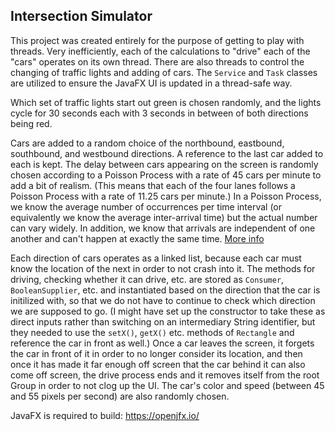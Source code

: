 ## Intersection Simulator

This project was created entirely for the purpose of getting to play with threads. Very inefficiently, each of the calculations to "drive" each of the "cars" operates on its own thread. There are also threads to control the changing of traffic lights and adding of cars. The `Service` and `Task` classes are utilized to ensure the JavaFX UI is updated in a thread-safe way.

Which set of traffic lights start out green is chosen randomly, and the lights cycle for 30 seconds each with 3 seconds in between of both directions being red.

Cars are added to a random choice of the northbound, eastbound, southbound, and westbound directions. A reference to the last car added to each is kept. The delay between cars appearing on the screen is randomly chosen according to a Poisson Process with a rate of 45 cars per minute to add a bit of realism. (This means that each of the four lanes follows a Poisson Process with a rate of 11.25 cars per minute.) In a Poisson Process, we know the average number of occurrences per time interval (or equivalently we know the average inter-arrival time) but the actual number can vary widely. In addition, we know that arrivals are independent of one another and can't happen at exactly the same time. [More info](https://towardsdatascience.com/the-poisson-distribution-and-poisson-process-explained-4e2cb17d459#:~:text=A%20Poisson%20Process%20is%20a,time%20between%20events%20is%20memoryless)

Each direction of cars operates as a linked list, because each car must know the location of the next in order to not crash into it. The methods for driving, checking whether it can drive, etc. are stored as `Consumer`, `BooleanSupplier`, etc. and instantiated based on the direction that the car is initilized with, so that we do not have to continue to check which direction we are supposed to go. (I might have set up the constructor to take these as direct inputs rather than switching on an intermediary String identifier, but they needed to use the `setX()`, `getX()` etc. methods of `Rectangle` and reference the car in front as well.) Once a car leaves the screen, it forgets the car in front of it in order to no longer consider its location, and then once it has made it far enough off screen that the car behind it can also come off screen, the drive process ends and it removes itself from the root Group in order to not clog up the UI. The car's color and speed (between 45 and 55 pixels per second) are also randomly chosen.

JavaFX is required to build: https://openjfx.io/
